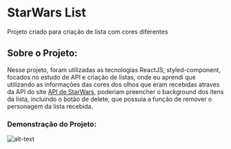 # StarWars List

Projeto criado para criação de lista com cores diferentes


## Sobre o Projeto:

Nesse projeto, foram utilizadas as tecnologias ReactJS, styled-component, focados no estudo de API e criação de listas, onde eu aprendi que utilizando as informações das cores dos olhos que eram recebidas atraves da API do  site [API de StarWars](https://swapi.dev/api/people/), poderiam preencher o background dos itens da lista, incluindo o botão de delete, que possuia a função de remover o personagem da lista recebida. 

### Demonstração do Projeto:

![alt-text](https://imgur.com/a/n2q6Zn8)
